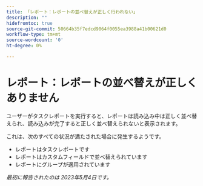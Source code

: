 ```yaml
---
title: 「レポート：レポートの並べ替えが正しく行われない」
description: ""
hidefromtoc: true
source-git-commit: 50664b35f7edcd9064f0055ea3988a41b00621d0
workflow-type: tm+mt
source-wordcount: '0'
ht-degree: 0%

---
```



# レポート：レポートの並べ替えが正しくありません

ユーザーがタスクレポートを実行すると、レポートは読み込み中は正しく並べ替えられ、読み込みが完了すると正しく並べ替えられないと表示されます。

これは、次のすべての状況が満たされた場合に発生するようです。

* レポートはタスクレポートです
* レポートはカスタムフィールドで並べ替えられています
* レポートにグループが適用されています

_最初に報告されたのは 2023年5月4日です。_


